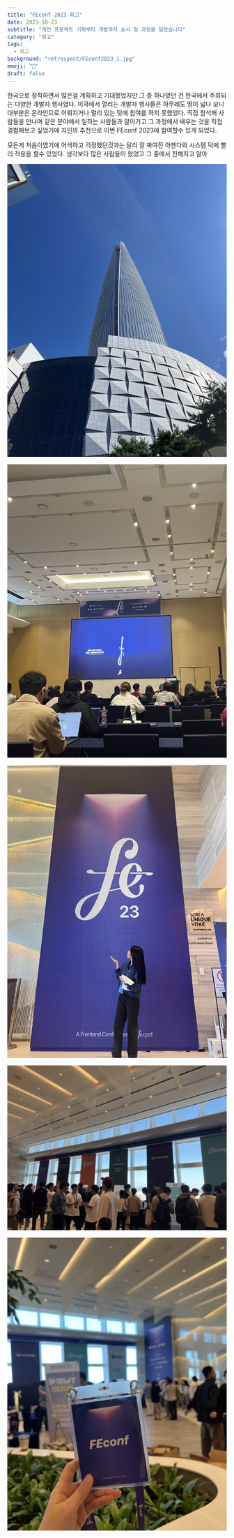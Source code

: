 ```yaml
---
title: "FEconf 2023 회고"
date: 2023-10-23
subtitle: "개인 프로젝트 기획부터 개발까지 순서 및 과정을 담았습니다"
category: "회고"
tags:
  - 회고
background: "retrospect/FEconf2023_1.jpg"
emoji: "🎈"
draft: false
---
```


한국으로 정착하면서 많은걸 계획하고 기대했었지만 그 중 하나였던 건 한국에서 주최되는 다양한 개발자 행사였다. 미국에서 열리는 개발자 행사들은 아무래도 땅이 넓다 보니 대부분은 온라인으로 이뤄지거나 멀리 있는 탓에 참여를 하지 못했었다. 직접 참석해 사람들을 만나며 같은 분야에서 일하는 사람들과 알아가고 그 과정에서 배우는 것을 직접 경험해보고 싶었기에 지인의 추천으로 이번 FEconf 2023에 참여할수 있게 되었다.

모든게 처음이였기에 어색하고 걱정했던것과는 달리 잘 짜여진 아젠다와 시스템 덕에 빨리 적응을 할수 있었다. 생각보다 많은 사람들이 왔었고 그 중에서 친해지고 알아 

![FEconf2023_1](../../assets/images/retrospect/FEconf2023_1.jpg)

<div style="width:100%; margin:auto;">

![FEconf2023_2](../../assets/images/retrospect/FEconf2023_2.jpg)

</div>
<div style="width:100%; margin:auto;">

![FEconf2023_3](../../assets/images/retrospect/FEconf2023_3.jpg)

</div>
<div style="width:100%; margin:auto;">

![FEconf2023_4](../../assets/images/retrospect/FEconf2023_4.jpg)

</div>
<div style="width:100%; margin:auto;">

![FEconf2023_5](../../assets/images/retrospect/FEconf2023_5.jpg)

</div>
